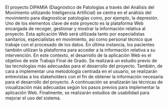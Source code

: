 El proyecto DIPAMIA (Diagnóstico de Patologías a través del Análisis del Movimiento utilizando Inteligencia Artificial) se centra en el análisis del movimiento para diagnosticar patologías como, por ejemplo, la depresión. Uno de los elementos clave de este proyecto es la plataforma Web encargada de recoger, gestionar y mostrar la información relativa al proyecto. Esta aplicación Web será utilizada tanto por especialistas sanitarios, especialistas en movimiento, así como personal técnico que trabaje con el procesado de los datos. En última instancia, los pacientes también utilizan la plataforma para acceder a la información relativa a su intervención. En este contexto, el desarrollo de la aplicación Web es el objetivo de este Trabajo Final de Grado. Se realizará un estudio previo de las tecnologías más adecuadas para el desarrollo del proyecto. También, de cara a implementar una metodología centrada en el usuario, se realizarán entrevistas a los stakeholders con el fin de obtener la información necesaria para el desarrollo del proyecto. A continuación se analizarán las técnicas de visualización más adecuadas según los pasos previos para implementar la aplicación Web. Finalmente, se realizarán estudios de usabilidad para mejorar el uso del sistema.
